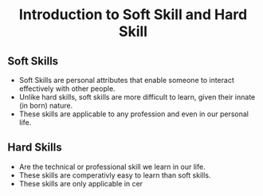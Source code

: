 # <center>Introduction to Soft Skill and Hard Skill</center>

## Soft Skills
- Soft Skills are personal attributes that enable someone to interact effectively with other people.
- Unlike hard skills, soft skills are more difficult to learn, given their innate (in born) nature.
- These skills are applicable to any profession and even in our personal life.

## Hard Skills
- Are the technical or professional skill we learn in our life.
- These skills are comperativly easy to learn than soft skills.
- These skills are only applicable in cer
<!--stackedit_data:
eyJoaXN0b3J5IjpbLTM4MTg0ODQzNiw3OTUyNzA2ODldfQ==
-->